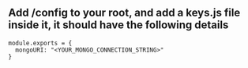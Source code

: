 ## Add /config to your root, and add a keys.js file inside it, it should have the following details

```
module.exports = {
  mongoURI: "<YOUR_MONGO_CONNECTION_STRING>"
}
```
